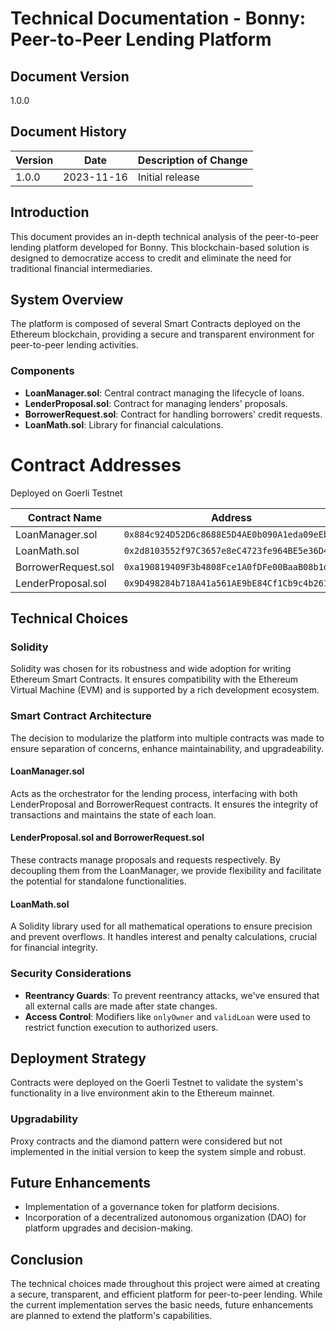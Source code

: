 # Technical Documentation - Bonny: Peer-to-Peer Lending Platform

## Document Version
1.0.0

## Document History

| Version | Date       | Description of Change |
|---------|------------|-----------------------|
| 1.0.0   | 2023-11-16 | Initial release       |

## Introduction
This document provides an in-depth technical analysis of the peer-to-peer lending platform developed for Bonny. This blockchain-based solution is designed to democratize access to credit and eliminate the need for traditional financial intermediaries.

## System Overview
The platform is composed of several Smart Contracts deployed on the Ethereum blockchain, providing a secure and transparent environment for peer-to-peer lending activities.

### Components
- **LoanManager.sol**: Central contract managing the lifecycle of loans.
- **LenderProposal.sol**: Contract for managing lenders' proposals.
- **BorrowerRequest.sol**: Contract for handling borrowers' credit requests.
- **LoanMath.sol**: Library for financial calculations.

# Contract Addresses
Deployed on Goerli Testnet

| Contract Name       | Address                                    |
|---------------------|--------------------------------------------|
| LoanManager.sol     | `0x884c924D52D6c8688E5D4AE0b090A1eda09eEb70` |
| LoanMath.sol        | `0x2d8103552f97C3657e8eC4723fe964BE5e36D461` |
| BorrowerRequest.sol | `0xa190819409F3b4808Fce1A0fDFe00BaaB08b1d48` |
| LenderProposal.sol  | `0x9D498284b718A41a561AE9bE84Cf1Cb9c4b261AB`   |

## Technical Choices

### Solidity
Solidity was chosen for its robustness and wide adoption for writing Ethereum Smart Contracts. It ensures compatibility with the Ethereum Virtual Machine (EVM) and is supported by a rich development ecosystem.

### Smart Contract Architecture
The decision to modularize the platform into multiple contracts was made to ensure separation of concerns, enhance maintainability, and upgradeability.

#### LoanManager.sol
Acts as the orchestrator for the lending process, interfacing with both LenderProposal and BorrowerRequest contracts. It ensures the integrity of transactions and maintains the state of each loan.

#### LenderProposal.sol and BorrowerRequest.sol
These contracts manage proposals and requests respectively. By decoupling them from the LoanManager, we provide flexibility and facilitate the potential for standalone functionalities.

#### LoanMath.sol
A Solidity library used for all mathematical operations to ensure precision and prevent overflows. It handles interest and penalty calculations, crucial for financial integrity.

### Security Considerations
- **Reentrancy Guards**: To prevent reentrancy attacks, we've ensured that all external calls are made after state changes.
- **Access Control**: Modifiers like `onlyOwner` and `validLoan` were used to restrict function execution to authorized users.

## Deployment Strategy
Contracts were deployed on the Goerli Testnet to validate the system's functionality in a live environment akin to the Ethereum mainnet.

### Upgradability
Proxy contracts and the diamond pattern were considered but not implemented in the initial version to keep the system simple and robust.

## Future Enhancements
- Implementation of a governance token for platform decisions.
- Incorporation of a decentralized autonomous organization (DAO) for platform upgrades and decision-making.

## Conclusion
The technical choices made throughout this project were aimed at creating a secure, transparent, and efficient platform for peer-to-peer lending. While the current implementation serves the basic needs, future enhancements are planned to extend the platform's capabilities.
